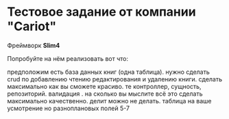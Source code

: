 # Тестовое задание от компании "Cariot"

Фреймворк **Slim4**

Попробуйте на нём реализовать вот что:

предположим есть база данных книг (одна таблица). нужно сделать crud по добавлению чтению редактирования и удалению книги.
сделать максимально как вы сможете красиво.
те контроллер, сущность, репозиторий. валидация . на сколько вы мыслите всё это сделать максимально качественно.
делит можно не делать.
таблица на ваше усмотрение но разноплановых полей 5-7